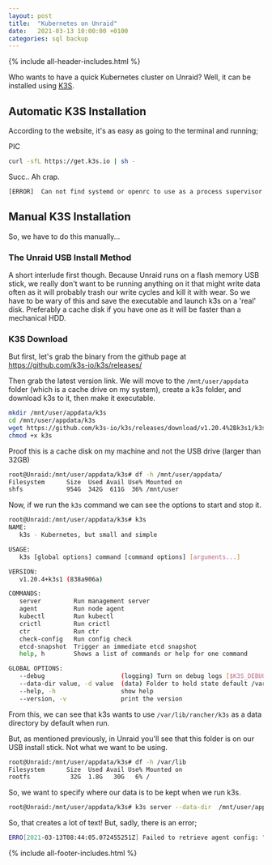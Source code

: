 ```yaml
---
layout: post
title:  "Kubernetes on Unraid"
date:   2021-03-13 10:00:00 +0100
categories: sql backup
---
```


{% include all-header-includes.html %}

Who wants to have a quick Kubernetes cluster on Unraid? Well, it can be installed using [K3S](https://k3s.io).

## Automatic K3S Installation

According to the website, it's as easy as going to the terminal and running;

PIC

```bash
curl -sfL https://get.k3s.io | sh -
```

Succ.. Ah crap.

```bash
[ERROR]  Can not find systemd or openrc to use as a process supervisor for k3s
```

## Manual K3S Installation

So, we have to do this manually... 

### The Unraid USB Install Method 

A short interlude first though. Because Unraid runs on a flash memory USB stick, we really don't want to be running anything on it that might write data often as it will probably trash our write cycles and kill it with wear. So we have to be wary of this and save the executable and launch k3s on a 'real' disk. Preferably a cache disk if you have one as it will be faster than a mechanical HDD.

### K3S Download

But first, let's grab the binary from the github page at https://github.com/k3s-io/k3s/releases/

Then grab the latest version link. We will move to the ```/mnt/user/appdata``` folder (which is a cache drive on my system), create a k3s folder, and download k3s to it, then make it executable.

```bash
mkdir /mnt/user/appdata/k3s
cd /mnt/user/appdata/k3s
wget https://github.com/k3s-io/k3s/releases/download/v1.20.4%2Bk3s1/k3s
chmod +x k3s
```

Proof this is a cache disk on my machine and not the USB drive (larger than 32GB)

```bash
root@Unraid:/mnt/user/appdata/k3s# df -h /mnt/user/appdata/
Filesystem      Size  Used Avail Use% Mounted on
shfs            954G  342G  611G  36% /mnt/user
```

Now, if we run the ```k3s``` command we can see the options to start and stop it.

```bash
root@Unraid:/mnt/user/appdata/k3s# k3s
NAME:
   k3s - Kubernetes, but small and simple

USAGE:
   k3s [global options] command [command options] [arguments...]

VERSION:
   v1.20.4+k3s1 (838a906a)

COMMANDS:
   server         Run management server
   agent          Run node agent
   kubectl        Run kubectl
   crictl         Run crictl
   ctr            Run ctr
   check-config   Run config check
   etcd-snapshot  Trigger an immediate etcd snapshot
   help, h        Shows a list of commands or help for one command

GLOBAL OPTIONS:
   --debug                     (logging) Turn on debug logs [$K3S_DEBUG]
   --data-dir value, -d value  (data) Folder to hold state default /var/lib/rancher/k3s or ${HOME}/.rancher/k3s if not root
   --help, -h                  show help
   --version, -v               print the version
```

From this, we can see that k3s wants to use ```/var/lib/rancher/k3s``` as a data directory by default when run.

But, as mentioned previously, in Unraid you'll see that this folder is on our USB install stick. Not what we want to be using.

```bash
root@Unraid:/mnt/user/appdata/k3s# df -h /var/lib
Filesystem      Size  Used Avail Use% Mounted on
rootfs           32G  1.8G   30G   6% /
```

So, we want to specify where our data is to be kept when we run k3s.

```bash
root@Unraid:/mnt/user/appdata/k3s# k3s server --data-dir  /mnt/user/appdata/k3s/
```
So, that creates a lot of text! But, sadly, there is an error;

```bash
ERRO[2021-03-13T08:44:05.072455251Z] Failed to retrieve agent config: "overlayfs" snapshotter cannot be enabled for "/mnt/user/appdata/k3s/server/data/agent/containerd", try using "fuse-overlayfs" or "native": /mnt/user/appdata/k3s/server/data/agent/containerd does not support d_type. If the backing filesystem is xfs, please reformat with ftype=1 to enable d_type support
```


{% include all-footer-includes.html %}